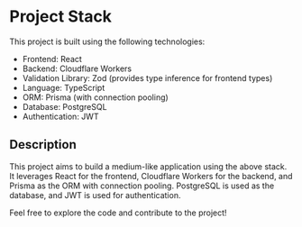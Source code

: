 # Project Stack

This project is built using the following technologies:

- Frontend: React
- Backend: Cloudflare Workers
- Validation Library: Zod (provides type inference for frontend types)
- Language: TypeScript
- ORM: Prisma (with connection pooling)
- Database: PostgreSQL
- Authentication: JWT

## Description

This project aims to build a medium-like application using the above stack. It leverages React for the frontend, Cloudflare Workers for the backend, and Prisma as the ORM with connection pooling. PostgreSQL is used as the database, and JWT is used for authentication.

Feel free to explore the code and contribute to the project!